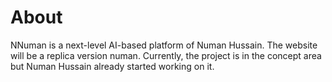 # About 
NNuman is a next-level AI-based platform of Numan Hussain. The website will be a replica version numan. Currently, the project is in the concept area but Numan Hussain already started working on it. 
